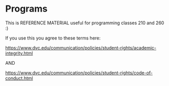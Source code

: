 # Programs
This is REFERENCE MATERIAL useful for programming classes 210 and 260 :)

If you use this you agree to these terms here:

https://www.dvc.edu/communication/policies/student-rights/academic-integrity.html

AND

https://www.dvc.edu/communication/policies/student-rights/code-of-conduct.html
